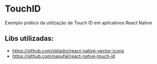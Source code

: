 # TouchID

Exemplo prático da utilização de Touch ID em aplicativos React Native

## Libs utilizadas:
  - https://github.com/oblador/react-native-vector-icons
  - https://github.com/naoufal/react-native-touch-id
